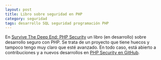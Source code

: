 ```yaml
---
layout: post
title: Libro sobre seguridad en PHP
category: seguridad
tags: desarrollo SQL seguridad programación PHP
---
```


En [Survive The Deep End: PHP Security](http://phpsecurity.readthedocs.org/en/latest/) un libro (en desarrollo) sobre desarrollo seguro con PHP. Se trata de un proyecto que tiene huecos y tampoco tengo muy claro que esté avanzado. En todo caso, está abierto a contribuciones y a nuevos desarrollos en [PHP Security en GitHub](https://github.com/padraic/phpsecurity). 

